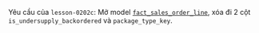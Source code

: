 Yêu cầu của `lesson-0202c`: Mở model [`fact_sales_order_line`](../models/analytics/fact_sales_order_line.sql), xóa đi 2 cột `is_undersupply_backordered` và `package_type_key`.
